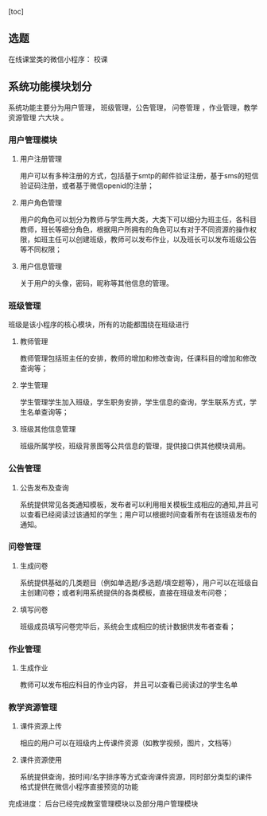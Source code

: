 [toc]

## 选题 

在线课堂类的微信小程序： 校课

## 系统功能模块划分

系统功能主要分为用户管理， 班级管理，公告管理， 问卷管理 ，作业管理，教学资源管理 六大块 。



### 用户管理模块

1. 用户注册管理

    用户可以有多种注册的方式，包括基于smtp的邮件验证注册，基于sms的短信验证码注册，或者基于微信openid的注册；

2. 用户角色管理

   用户的角色可以划分为教师与学生两大类，大类下可以细分为班主任，各科目教师，班长等细分角色，根据用户所拥有的角色可以有对于不同资源的操作权限，如班主任可以创建班级，教师可以发布作业，以及班长可以发布班级公告等不同权限；

3. 用户信息管理

   关于用户的头像，密码，昵称等其他信息的管理。

   

### 班级管理

班级是该小程序的核心模块，所有的功能都围绕在班级进行

1. 教师管理

   教师管理包括班主任的安排，教师的增加和修改查询，任课科目的增加和修改查询等；

2. 学生管理

   学生管理学生加入班级，学生职务安排，学生信息的查询，学生联系方式，学生名单查询等；

3. 班级其他信息管理

   班级所属学校，班级背景图等公共信息的管理，提供接口供其他模块调用。



### 公告管理

1. 公告发布及查询

   系统提供常见各类通知模板，发布者可以利用相关模板生成相应的通知,并且可以查看已经阅读过该通知的学生；用户可以根据时间查看所有在该班级发布的通知。



### 问卷管理

1. 生成问卷

   系统提供基础的几类题目（例如单选题/多选题/填空题等），用户可以在班级自主创建问卷；或者利用系统提供的各类模板，直接在班级发布问卷；

2. 填写问卷

   班级成员填写问卷完毕后，系统会生成相应的统计数据供发布者查看；



### 作业管理

1. 生成作业

   教师可以发布相应科目的作业内容， 并且可以查看已阅读过的学生名单



### 教学资源管理

1. 课件资源上传

   相应的用户可以在班级内上传课件资源（如教学视频，图片，文档等）

2. 课件资源使用

   系统提供查询，按时间/名字排序等方式查询课件资源，同时部分类型的课件格式提供在微信小程序直接预览的功能



完成进度： 后台已经完成教室管理模块以及部分用户管理模块